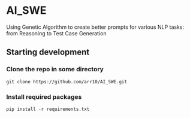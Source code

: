 # AI_SWE
Using Genetic Algorithm to create better prompts for various NLP tasks: from Reasoning to Test Case Generation
## Starting development
### Clone the repo in some directory
```git clone https://github.com/arr10/AI_SWE.git```  
### Install required packages
```pip install -r requirements.txt```

